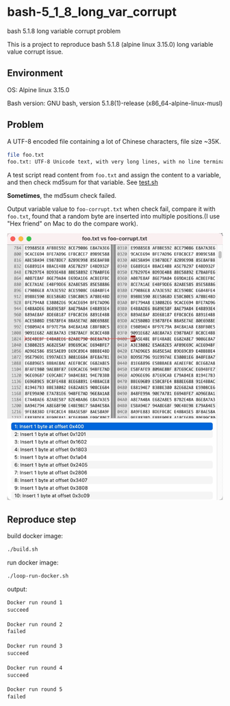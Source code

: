 # bash-5_1_8_long_var_corrupt
bash 5.1.8 long variable corrupt problem

This is a project to reproduce bash 5.1.8 (alpine linux 3.15.0) long variable value corrupt issue.

## Environment

OS: Alpine linux 3.15.0

Bash version: GNU bash, version 5.1.8(1)-release (x86_64-alpine-linux-musl)

## Problem

A UTF-8 encoded file containing a lot of Chinese characters, file size ~35K.

```bash
file foo.txt
foo.txt: UTF-8 Unicode text, with very long lines, with no line terminators
```

A test script read content from `foo.txt` and assign the content to a variable,
and then check md5sum for that variable. See [test.sh](test.sh)

**Sometimes**, the md5sum check failed.

Output variable value to `foo-corrupt.txt` when check fail, compare it with `foo.txt`, 
found that a random byte are inserted into multiple positions.(I use "Hex friend" on 
Mac to do the compare work).

![](hex-diff.jpg)

## Reproduce step

build docker image:

```bash
./build.sh
```

run docker image:

```bash
./loop-run-docker.sh
```

output:

```bash
Docker run round 1
succeed

Docker run round 2
failed

Docker run round 3
succeed

Docker run round 4
succeed

Docker run round 5
failed
```